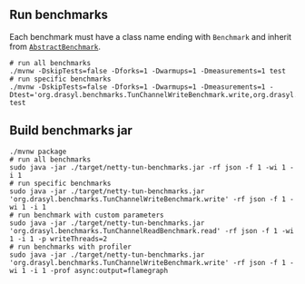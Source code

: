 ## Run benchmarks

Each benchmark must have a class name ending with `Benchmark` and inherit
from [`AbstractBenchmark`](src/test/java/org/drasyl/AbstractBenchmark.java).

```shell
# run all benchmarks
./mvnw -DskipTests=false -Dforks=1 -Dwarmups=1 -Dmeasurements=1 test
# run specific benchmarks
./mvnw -DskipTests=false -Dforks=1 -Dwarmups=1 -Dmeasurements=1 -Dtest='org.drasyl.benchmarks.TunChannelWriteBenchmark.write,org.drasyl.benchmarks.TunChannelReadBenchmark.read' test
```

## Build benchmarks jar

```shell
./mvnw package
# run all benchmarks
sudo java -jar ./target/netty-tun-benchmarks.jar -rf json -f 1 -wi 1 -i 1
# run specific benchmarks
sudo java -jar ./target/netty-tun-benchmarks.jar 'org.drasyl.benchmarks.TunChannelWriteBenchmark.write' -rf json -f 1 -wi 1 -i 1
# run benchmark with custom parameters
sudo java -jar ./target/netty-tun-benchmarks.jar 'org.drasyl.benchmarks.TunChannelReadBenchmark.read' -rf json -f 1 -wi 1 -i 1 -p writeThreads=2
# run benchmarks with profiler
sudo java -jar ./target/netty-tun-benchmarks.jar 'org.drasyl.benchmarks.TunChannelWriteBenchmark.write' -rf json -f 1 -wi 1 -i 1 -prof async:output=flamegraph
```